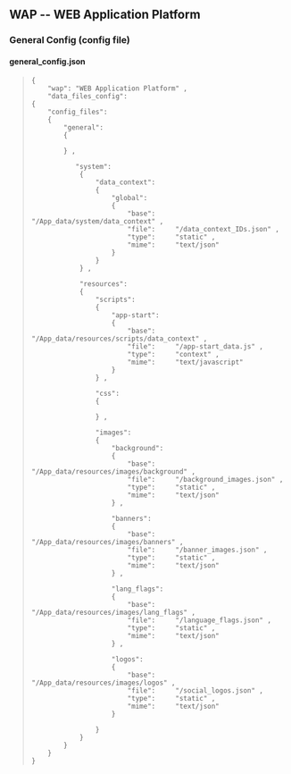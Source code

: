 WAP -- WEB Application Platform
-------------------------------

### General Config (config file)


#### general_config.json


>     {
>         "wap": "WEB Application Platform" ,
>         "data_files_config":
> 	  {
> 	      "config_files":
> 	      {
> 	          "general":
> 	          {
> 	    
> 	          } ,
> 	  
>                "system":
>                 {
>                     "data_context":
>                     {
>                         "global":
>                         {
>                             "base":     "/App_data/system/data_context" ,
>                             "file":     "/data_context_IDs.json" ,
>                             "type":     "static" ,
>                             "mime":     "text/json"
>                         }
>                     }
>                 } ,
> 	            
>                 "resources":
>                 {
>                     "scripts":
>                     {
>                         "app-start":
>                         {
>                             "base":     "/App_data/resources/scripts/data_context" ,
>                             "file":     "/app-start_data.js" ,
>                             "type":     "context" ,
>                             "mime":     "text/javascript"
>                         }
>                     } ,
>                 
>                     "css":
>                     {
> 	                   
>                     } ,
> 	                
>                     "images":
>                     {
>                         "background":
>                         {
>                             "base":     "/App_data/resources/images/background" ,
>                             "file":     "/background_images.json" ,
>                             "type":     "static" ,
>                             "mime":     "text/json"
>                         } ,
>                       
>                         "banners":
>                         {
>                             "base":     "/App_data/resources/images/banners" ,
>                             "file":     "/banner_images.json" ,
>                             "type":     "static" ,
>                             "mime":     "text/json"
>                         } ,
>                     
>                         "lang_flags":
>                         {
>                             "base":     "/App_data/resources/images/lang_flags" ,
>                             "file":     "/language_flags.json" ,
>                             "type":     "static" ,
>                             "mime":     "text/json"
>                         } ,
> 	                    
>                         "logos":
>                         {
>                             "base":     "/App_data/resources/images/logos" ,
>                             "file":     "/social_logos.json" ,
>                             "type":     "static" ,
>                             "mime":     "text/json"
>                         }
> 	                    
>                     }
>                 }
>             }
>         }
>     }

